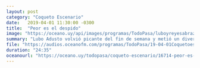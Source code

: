 ```yaml
---
layout: post
category: "Coqueto Escenario"
date:   2019-04-01 11:30:00 -0300
title:  "Peor es el despido"
image: "https://oceano.uy/api/images/programas/TodoPasa/luboyreyesabrazados.PNG"
summary: "Lubo Adusto volvió picante del fin de semana y metió un diverso mix. Desde el acusado de asesinato que se salvó por su pene pequeño, el ida y vuelta entre Jim Carrey y la nieta de Mussolini, la Macrisis en todo su esplendor y la pésima idea de Pablo Aimar como DT de la sub 17."
file: "https://audios.oceanofm.com/programas/TodoPasa/19-04-01Coquetoescenario.mp3"
duration: "24:35"
oceanourl: "https://oceano.uy/todopasa/coqueto-escenario/16714-peor-es-el-despido"
---
```

  
